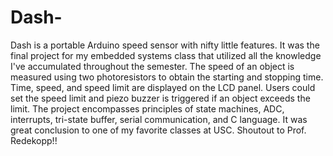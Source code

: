 # Dash-

Dash is a portable Arduino speed sensor with nifty little features. It was the final project for my embedded systems class that utilized all the knowledge I've accumulated throughout the semester. The speed of an object is measured using two photoresistors to obtain the starting and stopping time. Time, speed, and speed limit are displayed on the LCD panel. Users could set the speed limit and piezo buzzer is triggered if an object exceeds the limit. The project encompasses principles of state machines, ADC, interrupts, tri-state buffer, serial communication, and C language. It was great conclusion to one of my favorite classes at USC. Shoutout to Prof. Redekopp!! 
